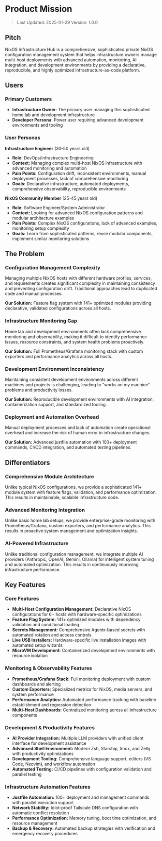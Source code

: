 # Product Mission

> Last Updated: 2025-01-29
> Version: 1.0.0

## Pitch

NixOS Infrastructure Hub is a comprehensive, sophisticated private NixOS configuration management system that helps infrastructure owners manage multi-host deployments with advanced automation, monitoring, AI integration, and development environments by providing a declarative, reproducible, and highly optimized infrastructure-as-code platform.

## Users

### Primary Customers

- **Infrastructure Owner**: The primary user managing this sophisticated home lab and development infrastructure
- **Developer Persona**: Power user requiring advanced development environments and tooling

### User Personas

**Infrastructure Engineer** (30-50 years old)
- **Role:** DevOps/Infrastructure Engineering
- **Context:** Managing complex multi-host NixOS infrastructure with advanced monitoring and automation
- **Pain Points:** Configuration drift, inconsistent environments, manual deployment processes, lack of comprehensive monitoring
- **Goals:** Declarative infrastructure, automated deployments, comprehensive observability, reproducible environments

**NixOS Community Member** (25-45 years old)
- **Role:** Software Engineer/System Administrator
- **Context:** Looking for advanced NixOS configuration patterns and modular architecture examples
- **Pain Points:** Complex NixOS configurations, lack of advanced examples, monitoring setup complexity
- **Goals:** Learn from sophisticated patterns, reuse modular components, implement similar monitoring solutions

## The Problem

### Configuration Management Complexity

Managing multiple NixOS hosts with different hardware profiles, services, and requirements creates significant complexity in maintaining consistency and preventing configuration drift. Traditional approaches lead to duplicated code and manual processes.

**Our Solution:** Feature flag system with 141+ optimized modules providing declarative, validated configurations across all hosts.

### Infrastructure Monitoring Gap

Home lab and development environments often lack comprehensive monitoring and observability, making it difficult to identify performance issues, resource constraints, and system health problems proactively.

**Our Solution:** Full Prometheus/Grafana monitoring stack with custom exporters and performance analytics across all hosts.

### Development Environment Inconsistency

Maintaining consistent development environments across different machines and projects is challenging, leading to "works on my machine" problems and productivity losses.

**Our Solution:** Reproducible development environments with AI integration, containerization support, and standardized tooling.

### Deployment and Automation Overhead

Manual deployment processes and lack of automation create operational overhead and increase the risk of human error in infrastructure changes.

**Our Solution:** Advanced justfile automation with 100+ deployment commands, CI/CD integration, and automated testing pipelines.

## Differentiators

### Comprehensive Module Architecture

Unlike typical NixOS configurations, we provide a sophisticated 141+ module system with feature flags, validation, and performance optimization. This results in maintainable, scalable infrastructure code.

### Advanced Monitoring Integration

Unlike basic home lab setups, we provide enterprise-grade monitoring with Prometheus/Grafana, custom exporters, and performance analytics. This results in proactive system management and optimization insights.

### AI-Powered Infrastructure

Unlike traditional configuration management, we integrate multiple AI providers (Anthropic, OpenAI, Gemini, Ollama) for intelligent system tuning and automated optimization. This results in continuously improving infrastructure performance.

## Key Features

### Core Features

- **Multi-Host Configuration Management:** Declarative NixOS configurations for 6+ hosts with hardware-specific optimizations
- **Feature Flag System:** 141+ optimized modules with dependency validation and conditional loading
- **Secrets Management:** Comprehensive Agenix-based secrets with automated rotation and access controls
- **Live USB Installers:** Hardware-specific live installation images with automated setup wizards
- **MicroVM Development:** Containerized development environments with resource isolation

### Monitoring & Observability Features

- **Prometheus/Grafana Stack:** Full monitoring deployment with custom dashboards and alerting
- **Custom Exporters:** Specialized metrics for NixOS, media servers, and system performance
- **Performance Analytics:** Automated performance tracking with baseline establishment and regression detection
- **Multi-Host Dashboards:** Centralized monitoring across all infrastructure components

### Development & Productivity Features

- **AI Provider Integration:** Multiple LLM providers with unified client interface for development assistance
- **Advanced Shell Environment:** Modern Zsh, Starship, tmux, and Zellij with productivity optimizations
- **Development Tooling:** Comprehensive language support, editors (VS Code, Neovim), and workflow automation
- **Automated Testing:** CI/CD pipelines with configuration validation and parallel testing

### Infrastructure Automation Features

- **Justfile Automation:** 100+ deployment and management commands with parallel execution support
- **Network Stability:** Idiot-proof Tailscale DNS configuration with automatic conflict resolution
- **Performance Optimization:** Memory tuning, boot time optimization, and resource management
- **Backup & Recovery:** Automated backup strategies with verification and emergency recovery procedures